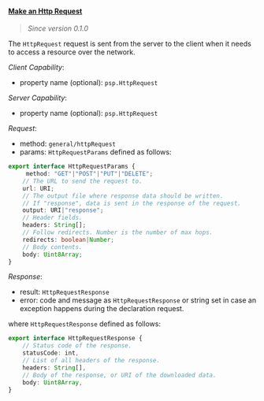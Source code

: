 #### <a href="#http_request" name="http_request" class="anchor">Make an Http Request</a>

> *Since version 0.1.0*

The `HttpRequest` request is sent from the server to the client when it needs to access a resource over the network.

*Client Capability*:

* property name (optional): `psp.HttpRequest`

*Server Capability*:

* property name (optional): `psp.HttpRequest`

*Request*:

* method: `general/httpRequest`
* params: `HttpRequestParams` defined as follows:

<div class="anchorHolder"><a href="#HttpRequestParams" name="HttpRequestParams" class="linkableAnchor"></a></div>

```typescript
export interface HttpRequestParams {
     method: "GET"|"POST"|"PUT"|"DELETE";
    // The URL to send the request to.
    url: URI;
    // The output file where response data should be written.
    // If "response", data is sent in the response of the request.
    output: URI|"response";
    // Header fields.
    headers: String[];
    // Follow redirects. Number is the number of max hops.
    redirects: boolean|Number;
    // Body contents.
    body: Uint8Array;
}
```

*Response*:

* result: `HttpRequestResponse`
* error: code and message as `HttpRequestResponse` or string set in case an exception happens during the declaration request.

where `HttpRequestResponse` defined as follows:

<div class="anchorHolder"><a href="#HttpRequestParams" name="HttpRequestParams" class="linkableAnchor"></a></div>

```typescript
export interface HttpRequestResponse {
    // Status code of the response.
    statusCode: int,
    // List of all headers of the response.
    headers: String[],
    // Body of the response, or URI of the downloaded data.
    body: Uint8Array,
}
```
